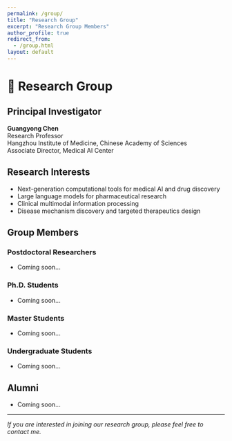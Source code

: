 ```yaml
---
permalink: /group/
title: "Research Group"
excerpt: "Research Group Members"
author_profile: true
redirect_from: 
  - /group.html
layout: default
---
```


# 👥 Research Group

## Principal Investigator
**Guangyong Chen**  
Research Professor  
Hangzhou Institute of Medicine, Chinese Academy of Sciences  
Associate Director, Medical AI Center  

## Research Interests
- Next-generation computational tools for medical AI and drug discovery
- Large language models for pharmaceutical research
- Clinical multimodal information processing
- Disease mechanism discovery and targeted therapeutics design

## Group Members

### Postdoctoral Researchers
- Coming soon...

### Ph.D. Students  
- Coming soon...

### Master Students
- Coming soon...

### Undergraduate Students
- Coming soon...

## Alumni
- Coming soon...

---

*If you are interested in joining our research group, please feel free to contact me.*
